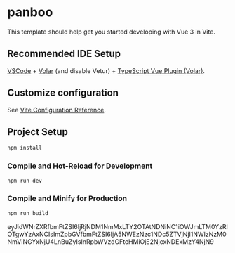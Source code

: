 # panboo

This template should help get you started developing with Vue 3 in Vite.

## Recommended IDE Setup

[VSCode](https://code.visualstudio.com/) + [Volar](https://marketplace.visualstudio.com/items?itemName=Vue.volar) (and disable Vetur) + [TypeScript Vue Plugin (Volar)](https://marketplace.visualstudio.com/items?itemName=Vue.vscode-typescript-vue-plugin).

## Customize configuration

See [Vite Configuration Reference](https://vitejs.dev/config/).

## Project Setup

```sh
npm install
```

### Compile and Hot-Reload for Development

```sh
npm run dev
```

### Compile and Minify for Production

```sh
npm run build
```
eyJidWNrZXRfbmFtZSI6IjRjNDM1NmMxLTY2OTAtNDNiNC1iOWJmLTM0YzRlOTgwYzAxNCIsImZpbGVfbmFtZSI6IjA5NWEzNzc1NDc5ZTVjNjI1NWIzNzM0NmViNGYxNjU4LnBuZyIsInRpbWVzdGFtcHMiOjE2NjcxNDExMzY4NjN9